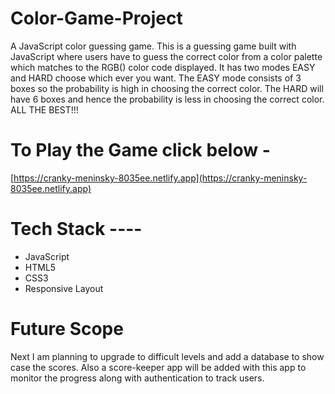 # Color-Game-Project
A JavaScript color guessing game.
This is a guessing game built with JavaScript where users have to guess the correct color from a color palette which matches to the RGB() color code displayed. It has two modes EASY and HARD choose which ever you want. 
The EASY mode consists of 3 boxes so the probability is high in choosing the correct color.
The HARD will have 6 boxes and hence the probability is less in choosing the correct color.
ALL THE BEST!!!

# To Play the Game click below -
[https://cranky-meninsky-8035ee.netlify.app](https://cranky-meninsky-8035ee.netlify.app)

# Tech Stack ---- 
* JavaScript 
* HTML5
* CSS3
* Responsive Layout

# Future Scope
Next I am planning  to upgrade to difficult levels and add a database to show case the scores. 
Also a score-keeper app will be added with this app to monitor the progress along with authentication to track users.
